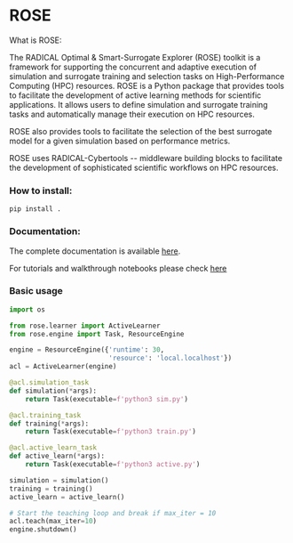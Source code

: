 # ROSE
What is ROSE:

The RADICAL Optimal & Smart-Surrogate Explorer (ROSE) toolkit is a framework for supporting the concurrent and adaptive execution of simulation and surrogate training and selection tasks on High-Performance Computing (HPC) resources.
ROSE is a Python package that provides tools to facilitate the development of active learning methods for scientific applications. It allows users to define simulation and surrogate training tasks and automatically manage their execution on HPC resources. 

ROSE also provides tools to facilitate the selection of the best surrogate model for a given simulation based on performance metrics.

ROSE uses RADICAL-Cybertools -- middleware building blocks to facilitate the development of sophisticated scientific workflows on HPC resources. 

### How to install:

`pip install .`


### Documentation:

The complete documentation is available [here](https://radical-cybertools.github.io/ROSE/).

For tutorials and walkthrough notebooks please check [here](rose/examples)



### Basic usage

```python
import os

from rose.learner import ActiveLearner
from rose.engine import Task, ResourceEngine

engine = ResourceEngine({'runtime': 30,
                         'resource': 'local.localhost'})
acl = ActiveLearner(engine)

@acl.simulation_task
def simulation(*args):
    return Task(executable=f'python3 sim.py')

@acl.training_task
def training(*args):
    return Task(executable=f'python3 train.py')

@acl.active_learn_task
def active_learn(*args):
    return Task(executable=f'python3 active.py')

simulation = simulation()
training = training()
active_learn = active_learn()

# Start the teaching loop and break if max_iter = 10
acl.teach(max_iter=10)
engine.shutdown()
```
